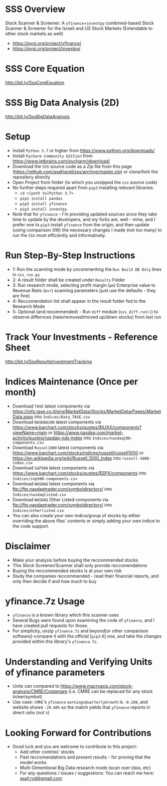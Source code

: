 # SSS Overview
 Stock Scanner & Screener: A `yfinance`+`investpy` combined-based Stock Scanner & Screener for the Israeli and US Stock Markets (Extendable to other stock markets as well)
 - https://pypi.org/project/yfinance/
 - https://pypi.org/project/investpy/

# SSS Core Equation
http://bit.ly/SssCoreEquation

# SSS Big Data Analysis (2D)
http://bit.ly/SssBigDataAnalysis

# Setup
- Install `Python 3.7` or higher from https://www.python.org/downloads/
- Install `Pycharm Community Edition` from https://www.jetbrains.com/pycharm/download/
- Download the `SSS` source code as a Zip file from this page (https://github.com/asafravid/sss/archive/master.zip) or clone/fork the repository directly
- Open Project from folder (to which you unzipped the `sss` source code)
- No further steps required apart from `pip3` installing relevant libraries:
  - `cd <[path to]Python 3.7>`
  - `pip3 install pandas`
  - `pip3 install yfinance`
  - `pip3 install investpy`
- Note that for `yfinance` - I'm providing updated sources since they take time to update by the developers, 
  and my forks are, well - mine, and I prefer one to `pip3` install `yfinance` from the origin, and then update 
  (using comparison SW) the necessary changes I made (not too many) to run the `SSS` most efficiently and informatively.
  
# Run Step-By-Step Instructions
- 1: Run the scanning mode by uncommenting the `Run Build DB Only` lines in `sss_run.py`
- 2: A result folder shall be created under `Results` Folder
- 3: Run research mode, selecting profit margin (`pm`) Enterprise value to Revenue Ratio (`evr`) scanning parameters (just use the defaults - they are fine)
- 4: Reccomendation list shall appear in the result folder fed to the Research Mode
- 5: Optional (and recommended) - Run `diff` module (`sss_diff.run()`) to observe differnces (new/removed/moved up/down stocks) from last run

# Track Your Investments - Reference Sheet
http://bit.ly/SssResultsInvestmentTracking

# Indices Maintenance (Once per month)
- Download `TASE` latest components via https://info.tase.co.il/eng/MarketData/Stocks/MarketData/Pages/MarketData.aspx into `Indices/Data_TASE.csv`
- Download `NASDAQ100` latest components via https://www.barchart.com/stocks/quotes/$IUXX/components?viewName=main or https://www.nasdaq.com/market-activity/quotes/nasdaq-ndx-index into `Indices/nasdaq100-components.csv`
- Download `Russel1000` latest components via https://www.barchart.com/stocks/indices/russell/russell1000 or https://en.wikipedia.org/wiki/Russell_1000_Index into `russell-1000-index.csv`
- Download `S&P500` latest components via https://www.barchart.com/stocks/quotes/$SPX/components into `Indices/snp500-components.csv`
- Download `NASDAQ` latest components via ftp://ftp.nasdaqtrader.com/symboldirectory/ into `Indices/nasdaqlisted.csv`
- Download `NASDAQ` Other Listed components via ftp://ftp.nasdaqtrader.com/symboldirectory/ into `Indices/otherlisted.csv`
- You can also create your own indice/group of stocks by either overriding the above files' contents or simply adding your own indice to the code support.

# Disclaimer
- Make your analysis before buying the reccommended stocks
- This Stock Screener/Scanner shall only provide reccomendations
- Buying the reccommended stocks is at your own risk
- Study the companies reccommended - read their financial reports, and only then decide if and how much to buy

# yfinance.7z Usage
- `yfinance` is a known library which this scanner uses
- Several Bugs were found upon examining the code of `yfinance`, and I have created pull requests for those.
- For simplicity, unzip `yfinance.7z` and beyond[or other comparison software]-compare it with the official [`pip3` it] one, and take the changes provided within this library's `yfinance.7z`.

# Understanding and Verifying Units of yfinance parameters
- Units can compared to https://www.macroaxis.com/stock-analysis/CMRE/Costamare (i.e. CMRE can be replaced for any stock ticker/symbol)
- Use case: `CMRE`'s `yfinance` `earningsQuarterlyGrowth` is `-0.298`, and website shows `-29.80%` so the match yields that `yfinance` reports in direct ratio (not `%`)

# Looking Forward for Contributions
- Good luck and you are welcome to contribute to this project:
  - Add other contries' stocks
  - Past reccomendations and present results - for proving that the model works
  - Multi-Dimentional Big Data research mode (scan over `EQG`s, etc)
  - For any questions / issues / suggestions: You can reach me here: asaf.rvd@gmail.com
